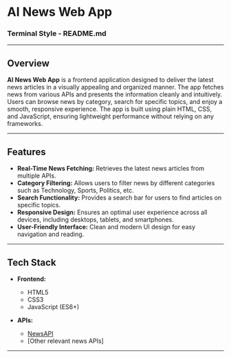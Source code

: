# AI News Web App

### Terminal Style - README.md

---

## Overview

**AI News Web App** is a frontend application designed to deliver the latest news articles in a visually appealing and organized manner. The app fetches news from various APIs and presents the information cleanly and intuitively. Users can browse news by category, search for specific topics, and enjoy a smooth, responsive experience. The app is built using plain HTML, CSS, and JavaScript, ensuring lightweight performance without relying on any frameworks.

---

## Features

- **Real-Time News Fetching:** Retrieves the latest news articles from multiple APIs.
- **Category Filtering:** Allows users to filter news by different categories such as Technology, Sports, Politics, etc.
- **Search Functionality:** Provides a search bar for users to find articles on specific topics.
- **Responsive Design:** Ensures an optimal user experience across all devices, including desktops, tablets, and smartphones.
- **User-Friendly Interface:** Clean and modern UI design for easy navigation and reading.

---

## Tech Stack

- **Frontend:**
  - HTML5
  - CSS3
  - JavaScript (ES6+)

- **APIs:**
  - [NewsAPI](https://newsapi.org/)
  - [Other relevant news APIs]

---
